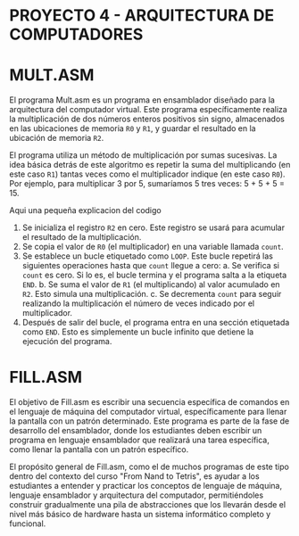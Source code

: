 # PROYECTO 4 - ARQUITECTURA DE COMPUTADORES

# MULT.ASM

El programa Mult.asm es un programa en ensamblador diseñado para la arquitectura del computador virtual. Este programa específicamente realiza la multiplicación de dos números enteros positivos sin signo, almacenados en las ubicaciones de memoria `R0` y `R1`, y guardar el resultado en la ubicación de memoria `R2`.

El programa utiliza un método de multiplicación por sumas sucesivas. La idea básica detrás de este algoritmo es repetir la suma del multiplicando (en este caso `R1`) tantas veces como el multiplicador indique (en este caso `R0`). Por ejemplo, para multiplicar 3 por 5, sumaríamos 5 tres veces: 5 + 5 + 5 = 15.

Aqui una pequeña explicacion del codigo
1. Se inicializa el registro `R2` en cero. Este registro se usará para acumular el resultado de la multiplicación.
2. Se copia el valor de `R0` (el multiplicador) en una variable llamada `count`.
3. Se establece un bucle etiquetado como `LOOP`. Este bucle repetirá las siguientes operaciones hasta que `count` llegue a cero:
   a. Se verifica si `count` es cero. Si lo es, el bucle termina y el programa salta a la etiqueta `END`.
   b. Se suma el valor de `R1` (el multiplicando) al valor acumulado en `R2`. Esto simula una multiplicación.
   c. Se decrementa `count` para seguir realizando la multiplicación el número de veces indicado por el multiplicador.
4. Después de salir del bucle, el programa entra en una sección etiquetada como `END`. Esto es simplemente un bucle infinito que detiene la ejecución del programa.

# FILL.ASM

El objetivo de Fill.asm es escribir una secuencia específica de comandos en el lenguaje de máquina del computador virtual, específicamente para llenar la pantalla con un patrón determinado. Este programa es parte de la fase de desarrollo del ensamblador, donde los estudiantes deben escribir un programa en lenguaje ensamblador que realizará una tarea específica, como llenar la pantalla con un patrón específico.

El propósito general de Fill.asm, como el de muchos programas de este tipo dentro del contexto del curso "From Nand to Tetris", es ayudar a los estudiantes a entender y practicar los conceptos de lenguaje de máquina, lenguaje ensamblador y arquitectura del computador, permitiéndoles construir gradualmente una pila de abstracciones que los llevarán desde el nivel más básico de hardware hasta un sistema informático completo y funcional.
